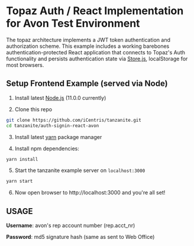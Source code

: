 # Topaz Auth / React Implementation for Avon Test Environment

The topaz architecture implements a JWT token authentication and authorization scheme.  This example includes a working barebones authentication-protected React application that connects to Topaz's Auth functionality and persists authentication state via [Store.js](https://github.com/marcuswestin/store.js/), localStorage for most browsers.

## Setup Frontend Example (served via Node)

1. Install latest [Node.js](https://nodejs.org/en/) (11.0.0 currently)

2. Clone this repo

```bash
git clone https://github.com/iCentris/tanzanite.git
cd tanzanite/auth-signin-react-avon
```
3. Install latest [yarn](https://yarnpkg.com/en/docs/install) package manager

4. Install npm dependencies:

```bash
yarn install
```

5. Start the tanzanite example server on `localhost:3000`

```bash
yarn start
```

6. Now open browser to http://localhost:3000 and you're all set!

## USAGE

**Username**: avon's rep account number (rep.acct_nr)

**Password**: md5 signature hash (same as sent to Web Office)
